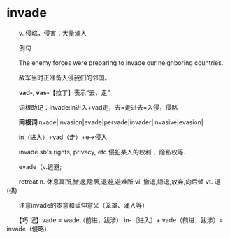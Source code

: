 # invade

　　v. 侵略，侵害；大量涌入

　　例句

　　The enemy forces were preparing to invade our neighboring countries.

　　敌军当时正准备入侵我们的邻国。

　　**vad-, vas-**【拉丁】表示“去，走”

　　词根助记：invade:in进入+vad走，去=走进去=入侵，侵略

　　**同根词**invade\|invasion\|evade\|pervade\|invader\|invasive\|evasion\|

　　in（进入）+vad（走）+e→侵入

　　invade sb's rights, privacy, etc 侵犯某人的权利﹑ 隐私权等.

　　evade（v.逃避;

　　retreat n. 休息寓所,撤退,隐居,退避,避难所 vi. 撤退,隐退,放弃,向后倾 vt. 退(棋)

　　注意invade的本意和延伸意义（笼罩、涌入等）

　　【巧 记】vade = wade（前进，跋涉） in-（进入）+ vade（前进，跋涉）= invade（侵略）
